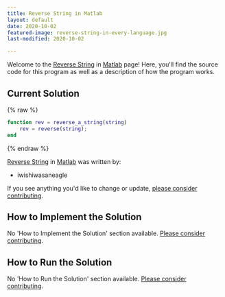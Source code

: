 ```yaml
---
title: Reverse String in Matlab
layout: default
date: 2020-10-02
featured-image: reverse-string-in-every-language.jpg
last-modified: 2020-10-02

---
```


Welcome to the [Reverse String](https://rzuckerm.github.io/sample-programs-website-copy/projects/reverse-string) in [Matlab](https://rzuckerm.github.io/sample-programs-website-copy/languages/matlab) page! Here, you'll find the source code for this program as well as a description of how the program works.

## Current Solution

{% raw %}

```matlab
function rev = reverse_a_string(string)
    rev = reverse(string);
end
```

{% endraw %}

[Reverse String](https://rzuckerm.github.io/sample-programs-website-copy/projects/reverse-string) in [Matlab](https://rzuckerm.github.io/sample-programs-website-copy/languages/matlab) was written by:

- iwishiwasaneagle

If you see anything you'd like to change or update, [please consider contributing](https://github.com/TheRenegadeCoder/sample-programs).

## How to Implement the Solution

No 'How to Implement the Solution' section available. [Please consider contributing](https://github.com/TheRenegadeCoder/sample-programs-website).

## How to Run the Solution

No 'How to Run the Solution' section available. [Please consider contributing](https://github.com/TheRenegadeCoder/sample-programs-website).